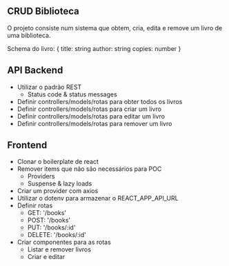 ## CRUD Biblioteca

O projeto consiste num sistema que obtem, cria, edita e remove um livro de uma biblioteca.

Schema do livro:
{
title: string
author: string
copies: number
}

## API Backend

- Utilizar o padrão REST
  - Status code & status messages
- Definir controllers/models/rotas para obter todos os livros
- Definir controllers/models/rotas para criar um livro
- Definir controllers/models/rotas para editar um livro
- Definir controllers/models/rotas para remover um livro

## Frontend

- Clonar o boilerplate de react
- Remover items que não são necessários para POC
  - Providers
  - Suspense & lazy loads
- Criar um provider com axios
- Utilizar o dotenv para armazenar o REACT_APP_API_URL
- Definir rotas
  - GET: '/books'
  - POST: '/books'
  - PUT: '/books/:id'
  - DELETE: '/books/:id'
- Criar componentes para as rotas
  - Listar e remover livros
  - Criar e editar
